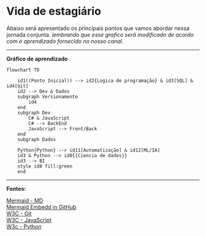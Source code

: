 # Vida de estagiário
Abaixo será apresentado os principais pontos que vamos abordar nessa jornada conjunta. *lembrando que esse grafico será modificado de acordo com o aprendizado fornecido no nosso canal.*

----
**Gráfico de aprendizado**

```mermaid
flowchart TD

    id1((Ponto Inicial)) --> id2{Logica de programação} & id3[SQL] & id4[Git]
    id2 --> Dev & Dados
    subgraph Versionamento
        id4
    end
    subgraph Dev
        C# & JavaScript
        C# --> BackEnd
        JavaScript --> Front/Back
    end
    subgraph Dados

    Python{Python} --> id11[Automatização] & id12[ML/IA]
    id3 & Python --> id8{{Ciencia de dados}} 
    id3 --> BI
    style id8 fill:green
    end
```

----
**Fontes:**

<a href="https://mermaid.js.org/syntax/flowchart.html">Mermaid - MD</a> <br/>
<a href="https://www.youtube.com/watch?v=_yBXhKfqDRI">Mermaid Embedd in GitHub</a> <br/>
<a href="https://www.w3schools.com/git/default.asp?remote=github">W3C - Git</a> <br/>
<a href="https://www.w3schools.com/js/default.asp">W3C - JavaScript</a> <br/>
<a href="https://www.w3schools.com/python/default.asp">W3c - Python</a> <br/>
